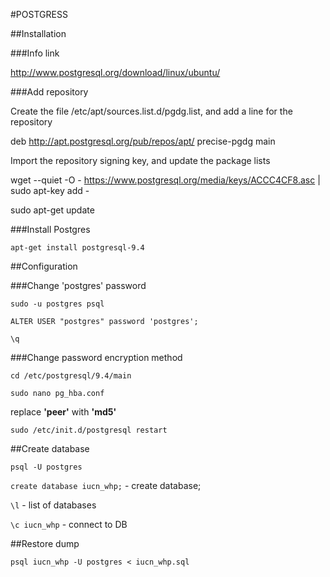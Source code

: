 #POSTGRESS

##Installation

###Info link

http://www.postgresql.org/download/linux/ubuntu/

###Add repository

Create the file /etc/apt/sources.list.d/pgdg.list, and add a line for the repository

deb http://apt.postgresql.org/pub/repos/apt/ precise-pgdg main

Import the repository signing key, and update the package lists

wget --quiet -O - https://www.postgresql.org/media/keys/ACCC4CF8.asc | \
  sudo apt-key add -

sudo apt-get update

###Install Postgres

`apt-get install postgresql-9.4`



##Configuration

###Change 'postgres' password

`sudo -u postgres psql`

`ALTER USER "postgres" password 'postgres';`

`\q`

###Change password encryption method

`cd /etc/postgresql/9.4/main`

`sudo nano pg_hba.conf`

replace **'peer'** with **'md5'**

`sudo /etc/init.d/postgresql restart`


##Create database

`psql -U postgres`

`create database iucn_whp;` - create database;

`\l` - list of databases

`\c iucn_whp` - connect to DB

##Restore dump 

`psql iucn_whp -U postgres < iucn_whp.sql`